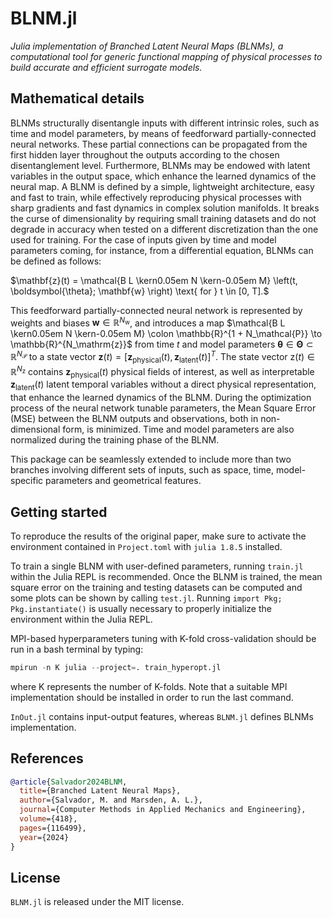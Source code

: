 # BLNM.jl

*Julia implementation of Branched Latent Neural Maps (BLNMs), a computational tool for generic functional mapping of physical processes to build accurate and efficient surrogate models.*

## Mathematical details

BLNMs structurally disentangle inputs with different intrinsic roles, such as time and model parameters, by means of feedforward partially-connected neural networks. These partial connections can be propagated from the first hidden layer throughout the outputs according to the chosen disentanglement level. Furthermore, BLNMs may be endowed with latent variables in the output space, which enhance the learned dynamics of the neural map. A BLNM is defined by a simple, lightweight architecture, easy and fast to train, while effectively reproducing physical processes with sharp gradients and fast dynamics in complex solution manifolds. It breaks the curse of dimensionality by requiring small training datasets and do not degrade in accuracy when tested on a different discretization than the one used for training.
For the case of inputs given by time and model parameters coming, for instance, from a differential equation, BLNMs can be defined as follows:

$\mathbf{z}(t) = \mathcal{B L \kern0.05em N \kern-0.05em M} \left(t, \boldsymbol{\theta}; \mathbf{w} \right) \text{ for } t \in [0, T].$

This feedforward partially-connected neural network is represented by weights and biases $\mathbf{w} \in \mathbb{R}^{N_\mathrm{w}}$, and introduces a map $\mathcal{B L \kern0.05em N \kern-0.05em M} \colon \mathbb{R}^{1 + N_\mathcal{P}} \to \mathbb{R}^{N_\mathrm{z}}$ from time $t$ and model parameters $\boldsymbol{\theta} \in \boldsymbol{\Theta} \subset \mathbb{R}^{N_\mathcal{P}}$ to a state vector $\mathbf{z}(t) = [\mathbf{z}_ \mathrm{physical}(t), \mathbf{z}_ \mathrm{latent}(t)]^T$.
The state vector $\mathrm{z}(t) \in \mathbb{R}^{N_\mathrm{z}}$ contains $\mathbf{z}_ \mathrm{physical}(t)$ physical fields of interest, as well as interpretable $\mathbf{z}_\mathrm{latent}(t)$ latent temporal variables without a direct physical representation, that enhance the learned dynamics of the BLNM.
During the optimization process of the neural network tunable parameters, the Mean Square Error (MSE) between the BLNM outputs and observations, both in non-dimensional form, is minimized.
Time and model parameters are also normalized during the training phase of the BLNM.

This package can be seamlessly extended to include more than two branches involving different sets of inputs, such as space, time, model-specific parameters and geometrical features.

## Getting started

To reproduce the results of the original paper, make sure to activate the environment contained in `Project.toml` with `julia 1.8.5` installed.

To train a single BLNM with user-defined parameters, running `train.jl` within the Julia REPL is recommended.
Once the BLNM is trained, the mean square error on the training and testing datasets can be computed and some plots can be shown by calling `test.jl`.
Running `import Pkg; Pkg.instantiate()` is usually necessary to properly initialize the environment within the Julia REPL.

MPI-based hyperparameters tuning with K-fold cross-validation should be run in a bash terminal by typing:
```julia
mpirun -n K julia --project=. train_hyperopt.jl
```
where K represents the number of K-folds.
Note that a suitable MPI implementation should be installed in order to run the last command.

`InOut.jl` contains input-output features, whereas `BLNM.jl` defines BLNMs implementation.

## References
```bibtex
@article{Salvador2024BLNM,
  title={Branched Latent Neural Maps},
  author={Salvador, M. and Marsden, A. L.},
  journal={Computer Methods in Applied Mechanics and Engineering},
  volume={418},
  pages={116499},
  year={2024}
}
```

## License
`BLNM.jl` is released under the MIT license.
